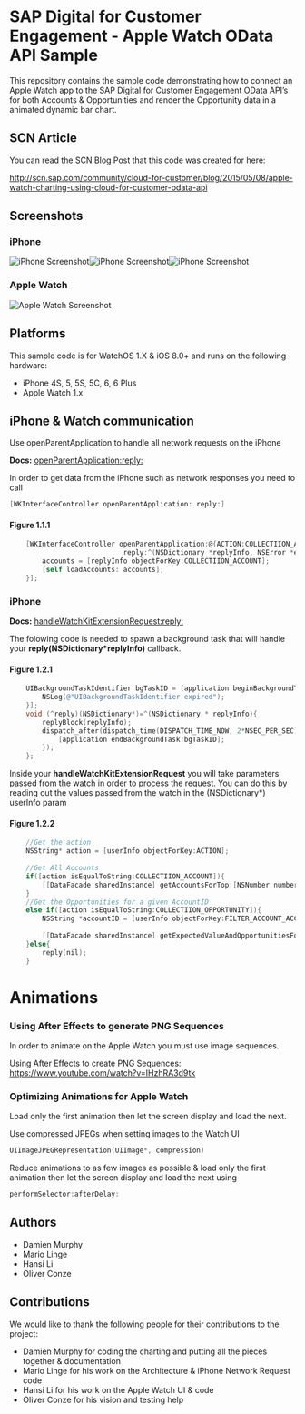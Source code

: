 SAP Digital for Customer Engagement - Apple Watch OData API Sample
===============================

This repository contains the sample code demonstrating how to connect an Apple Watch app to the SAP Digital for Customer Engagement OData API’s for both Accounts & Opportunities and render the Opportunity data in a animated dynamic bar chart. 

## SCN Article ##
You can read the SCN Blog Post that this code was created for here: 

http://scn.sap.com/community/cloud-for-customer/blog/2015/05/08/apple-watch-charting-using-cloud-for-customer-odata-api

## Screenshots ##
### iPhone ###
![iPhone Screenshot](https://raw.githubusercontent.com/SAP/c4c-apple-watch-chart-example/master/iPhone.png?token=AMXxTpSzoXxUULcFXDMo2ZslowmSA5dPks5VkcX5wA%3D%3D)![iPhone Screenshot](https://raw.githubusercontent.com/SAP/c4c-apple-watch-chart-example/master/accounts.png?token=AMXxTsHqBtooZZfCwZiGhI1oCL3idRM0ks5VkxsVwA%3D%3D)![iPhone Screenshot](https://raw.githubusercontent.com/SAP/c4c-apple-watch-chart-example/master/accounts.png?token=AMXxTtKGQYMUnmL33H6f2N9R3coNQnstks5VkxtYwA%3D%3D)

### Apple Watch ###
![Apple Watch Screenshot](https://raw.githubusercontent.com/SAP/c4c-apple-watch-chart-example/master/Apple%20Watch.png?token=AMXxTu3M9F7IqkZqs5QWEaS8_opHRAFbks5VkcYowA%3D%3D)

## Platforms ##
This sample code is for WatchOS 1.X & iOS 8.0+ and runs on the following hardware:

* iPhone 4S, 5, 5S, 5C, 6, 6 Plus
* Apple Watch 1.x

## iPhone & Watch communication ##
Use openParentApplication to handle all network requests on the iPhone

<B>Docs:</B> [openParentApplication:reply:](https://developer.apple.com/library/prerelease/ios/documentation/UIKit/Reference/UIApplicationDelegate_Protocol/index.html#//apple_ref/occ/intfm/UIApplicationDelegate/application:handleWatchKitExtensionRequest:reply:)

In order to get data from the iPhone such as network responses you need to call 
```objective-c
[WKInterfaceController openParentApplication: reply:]
```
#### Figure 1.1.1 ####
```objective-c
    [WKInterfaceController openParentApplication:@{ACTION:COLLECTIION_ACCOUNT}
                            reply:^(NSDictionary *replyInfo, NSError *error) {
        accounts = [replyInfo objectForKey:COLLECTIION_ACCOUNT];
        [self loadAccounts: accounts];
    }];
```

### iPhone ###

<B>Docs:</B> [handleWatchKitExtensionRequest:reply:](https://developer.apple.com/library/prerelease/ios/documentation/WatchKit/Reference/WKInterfaceController_class/#//apple_ref/occ/clm/WKInterfaceController/openParentApplication:reply:)

The folowing code is needed to spawn a background task that will handle your <B>reply(NSDictionary*replyInfo)</B> callback.

#### Figure 1.2.1 ####
```objective-c
    UIBackgroundTaskIdentifier bgTaskID = [application beginBackgroundTaskWithExpirationHandler:^{
        NSLog(@"UIBackgroundTaskIdentifier expired");
    }];
    void (^reply)(NSDictionary*)=^(NSDictionary * replyInfo){
        replyBlock(replyInfo);
        dispatch_after(dispatch_time(DISPATCH_TIME_NOW, 2*NSEC_PER_SEC), dispatch_get_global_queue(0, 0),^{
            [application endBackgroundTask:bgTaskID];
        });
    };
```
Inside your <B>handleWatchKitExtensionRequest</B> you will take parameters passed from the watch in order to process the request. You can do this by reading out the values passed from the watch in the (NSDictionary*) userInfo param

#### Figure 1.2.2 ####
```objective-c
    //Get the action
    NSString* action = [userInfo objectForKey:ACTION];
 
    //Get All Accounts
    if([action isEqualToString:COLLECTIION_ACCOUNT]){
        [[DataFacade sharedInstance] getAccountsForTop:[NSNumber numberWithInt:10] andSkip:[NSNumber numberWithInt:0] withCallBack:reply];
    }
    //Get the Opportunities for a given AccountID
    else if([action isEqualToString:COLLECTIION_OPPORTUNITY]){
        NSString *accountID = [userInfo objectForKey:FILTER_ACCOUNT_ACCOUNTID];
        
        [[DataFacade sharedInstance] getExpectedValueAndOpportunitiesForAccount:accountID  withCallBack:reply];
    }else{
        reply(nil);
    }
```

# Animations #

### Using After Effects to generate PNG Sequences ###

In order to animate on the Apple Watch you must use image sequences.

Using After Effects to create PNG Sequences: https://www.youtube.com/watch?v=IHzhRA3d9tk

### Optimizing Animations for Apple Watch ###

Load only the first animation then let the screen display and load the next.

Use compressed JPEGs when setting images to the Watch UI
```objective-c
UIImageJPEGRepresentation(UIImage*, compression)
```
Reduce animations to as few images as possible & load only the first animation then let the screen display and load the next using 
```objective-c
performSelector:afterDelay:
```

## Authors ##
* Damien Murphy<br/>
* Mario Linge<br/>
* Hansi Li<br/>
* Oliver Conze<br/>


## Contributions ##
We would like to thank the following people for their contributions to the project:
* Damien Murphy for coding the charting and putting all the pieces together & documentation
* Mario Linge for his work on the Architecture & iPhone Network Request code
* Hansi Li for his work on the Apple Watch UI & code
* Oliver Conze for his vision and testing help



